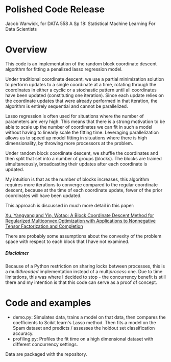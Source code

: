 # Polished Code Release
Jacob Warwick, for DATA 558 A Sp 18: Statistical Machine Learning For Data Scientists

# Overview
This code is an implementation of the random block coordinate descent algorithm for fitting a penalized lasso regression model. 

Under traditional coordinate descent, we use a partial minimization solution to perform updates to a single coordinate at a time, rotating through the coordinates in either a cyclic or a stochastic pattern until all coordinates have been updated (constituting one iteration). Since each update relies on the coordinate updates that were already performed in that iteration, the algorithm is entirely sequential and cannot be parallelized.

Lasso regression is often used for situations where the number of parameters are very high. This means that there is a strong motivation to be able to scale up the number of coordinates we can fit in such a model without having to linearly scale the fitting time. Leveraging parallelization allows us to speed up model fitting in situations where there is high dimensionality, by throwing more processors at the problem. 

Under random block coordinate descent, we shuffle the coordinates and then split that set into a number of groups (blocks). The blocks are trained simultaneously, broadcasting their updates after each coordinate is updated.

My intuition is that as the number of blocks increases, this algorithm requires more iterations to converge compared to the regular coordinate descent, because at the time of each coordinate update, fewer of the prior coordinates will have been updated.

This approach is discussed in much more detail in this paper:

[Xu, Yangyang and Yin, Wotao: A Block Coordinate Descent Method for Regularized Multiconvex Optimization
 with Applications to Nonnegative Tensor Factorization and Completion](http://www.math.ucla.edu/~wotaoyin/papers/pdf/Xu%20and%20Yin%20-%202013%20-%20A%20Block%20Coordinate%20Descent%20Method%20for%20Regularized.pdf)

There are probably some assumptions about the convexity of the problem space with respect to each block that I have not examined.

##### Disclaimer
Because of a Python restriction on sharing locks between processes, this is a multi*threaded* implementation instead of a multi*process* one. Due to time limitations, this was where I decided to stop - the concurrency benefit is still there and my intention is that this code can serve as a proof of concept.

# Code and examples
* demo.py: Simulates data, trains a model on that data, then compares the coefficients to Scikit learn's Lasso method. Then fits a model on the Spam dataset and predicts / assesses the holdout set classification accuracy.
* profiling.py: Profiles the fit time on a high dimensional dataset with different concurrency settings.

Data are packaged with the repository.
